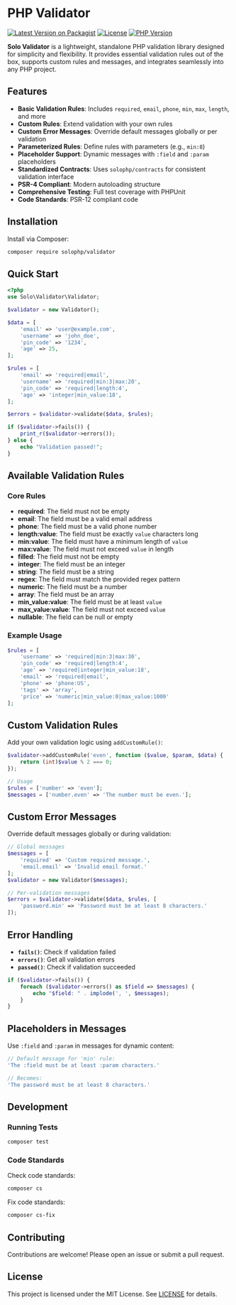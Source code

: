 # PHP Validator

[![Latest Version on Packagist](https://img.shields.io/packagist/v/solophp/validator.svg)](https://packagist.org/packages/solophp/validator)
[![License](https://img.shields.io/packagist/l/solophp/validator.svg)](https://opensource.org/licenses/MIT)
[![PHP Version](https://img.shields.io/packagist/php-v/solophp/validator.svg)](https://php.net)

**Solo Validator** is a lightweight, standalone PHP validation library designed for simplicity and flexibility. It provides essential validation rules out of the box, supports custom rules and messages, and integrates seamlessly into any PHP project.

## Features

- **Basic Validation Rules**: Includes `required`, `email`, `phone`, `min`, `max`, `length`, and more
- **Custom Rules**: Extend validation with your own rules
- **Custom Error Messages**: Override default messages globally or per validation
- **Parameterized Rules**: Define rules with parameters (e.g., `min:8`)
- **Placeholder Support**: Dynamic messages with `:field` and `:param` placeholders
- **Standardized Contracts**: Uses `solophp/contracts` for consistent validation interface
- **PSR-4 Compliant**: Modern autoloading structure
- **Comprehensive Testing**: Full test coverage with PHPUnit
- **Code Standards**: PSR-12 compliant code

## Installation

Install via Composer:

```bash
composer require solophp/validator
```

## Quick Start

```php
<?php
use Solo\Validator\Validator;

$validator = new Validator();

$data = [
    'email' => 'user@example.com',
    'username' => 'john_doe',
    'pin_code' => '1234',
    'age' => 25,
];

$rules = [
    'email' => 'required|email',
    'username' => 'required|min:3|max:20',
    'pin_code' => 'required|length:4',
    'age' => 'integer|min_value:18',
];

$errors = $validator->validate($data, $rules);

if ($validator->fails()) {
    print_r($validator->errors());
} else {
    echo "Validation passed!";
}
```

## Available Validation Rules

### Core Rules

- **required**: The field must not be empty
- **email**: The field must be a valid email address
- **phone**: The field must be a valid phone number
- **length:value**: The field must be exactly `value` characters long
- **min:value**: The field must have a minimum length of `value`
- **max:value**: The field must not exceed `value` in length
- **filled**: The field must not be empty
- **integer**: The field must be an integer
- **string**: The field must be a string
- **regex**: The field must match the provided regex pattern
- **numeric**: The field must be a number
- **array**: The field must be an array
- **min_value:value**: The field must be at least `value`
- **max_value:value**: The field must not exceed `value`
- **nullable**: The field can be null or empty

### Example Usage

```php
$rules = [
    'username' => 'required|min:3|max:30',
    'pin_code' => 'required|length:4',
    'age' => 'required|integer|min_value:18',
    'email' => 'required|email',
    'phone' => 'phone:US',
    'tags' => 'array',
    'price' => 'numeric|min_value:0|max_value:1000'
];
```

## Custom Validation Rules

Add your own validation logic using `addCustomRule()`:

```php
$validator->addCustomRule('even', function ($value, $param, $data) {
    return (int)$value % 2 === 0;
});

// Usage
$rules = ['number' => 'even'];
$messages = ['number.even' => 'The number must be even.'];
```

## Custom Error Messages

Override default messages globally or during validation:

```php
// Global messages
$messages = [
    'required' => 'Custom required message.',
    'email.email' => 'Invalid email format.'
];
$validator = new Validator($messages);

// Per-validation messages
$errors = $validator->validate($data, $rules, [
    'password.min' => 'Password must be at least 8 characters.'
]);
```

## Error Handling

- **`fails()`**: Check if validation failed
- **`errors()`**: Get all validation errors
- **`passed()`**: Check if validation succeeded

```php
if ($validator->fails()) {
    foreach ($validator->errors() as $field => $messages) {
        echo "$field: " . implode(', ', $messages);
    }
}
```

## Placeholders in Messages

Use `:field` and `:param` in messages for dynamic content:

```php
// Default message for 'min' rule:
'The :field must be at least :param characters.'

// Becomes:
'The password must be at least 8 characters.'
```

## Development

### Running Tests

```bash
composer test
```

### Code Standards

Check code standards:
```bash
composer cs
```

Fix code standards:
```bash
composer cs-fix
```

## Contributing

Contributions are welcome! Please open an issue or submit a pull request.

## License

This project is licensed under the MIT License. See [LICENSE](LICENSE) for details.